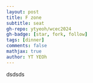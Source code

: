 ```yaml
---
layout: post
title: F zone 
subtitle: seat
gh-repo: ytyeoh/wcec2024
gh-badge: [star, fork, follow]
tags: [dinner]
comments: false
mathjax: true
author: YT YEOh
---
```

dsdsds
